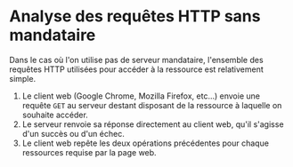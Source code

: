 # Analyse des requêtes HTTP sans mandataire #

Dans le cas où l'on utilise pas de serveur mandataire, l'ensemble des requêtes
HTTP utilisées pour accéder à la ressource est relativement simple.

1. Le client web (Google Chrome, Mozilla Firefox, etc...) envoie une requête
   `GET` au serveur destant disposant de la ressource à laquelle on souhaite
   accéder.
2. Le serveur renvoie sa réponse directement au client web, qu'il s'agisse d'un
   succès ou d'un échec.
3. Le client web repête les deux opérations précédentes pour chaque ressources
   requise par la page web.
